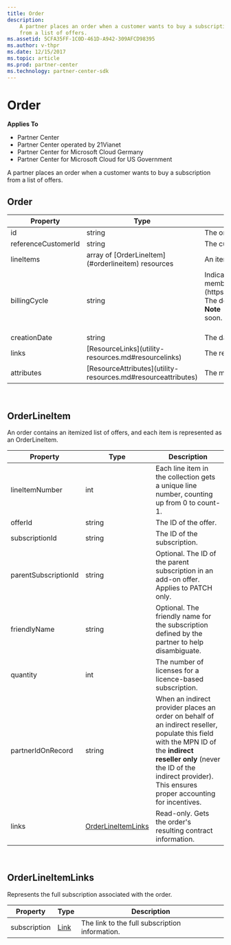 ```yaml
---
title: Order
description: 
    A partner places an order when a customer wants to buy a subscription
    from a list of offers.
ms.assetid: 5CFA35FF-1C0D-461D-A942-309AFCD98395
ms.author: v-thpr
ms.date: 12/15/2017
ms.topic: article
ms.prod: partner-center
ms.technology: partner-center-sdk
---
```


# Order


<span class="sidebar_heading" style="font-weight: bold;">Applies
To</span>

-   Partner Center
-   Partner Center operated by 21Vianet
-   Partner Center for Microsoft Cloud Germany
-   Partner Center for Microsoft Cloud for US Government

A partner places an order when a customer wants to buy a subscription
from a list of offers.

## <span id="order"></span><span id="ORDER"></span>Order


<table>
<colgroup>
<col style="width: 33%" />
<col style="width: 33%" />
<col style="width: 33%" />
</colgroup>
<thead>
<tr class="header">
<th>Property</th>
<th>Type</th>
<th>Description</th>
</tr>
</thead>
<tbody>
<tr class="odd">
<td>id</td>
<td>string</td>
<td>The order identifier.</td>
</tr>
<tr class="even">
<td>referenceCustomerId</td>
<td>string</td>
<td>The customer identifier.</td>
</tr>
<tr class="odd">
<td>lineItems</td>
<td>array of [OrderLineItem](#orderlineitem) resources</td>
<td>An itemized list of the offers the customer is purchasing and the quantity.</td>
</tr>
<tr class="even">
<td>billingCycle</td>
<td>string</td>
<td>Indicates the frequency with which the partner is billed for this order. Supported values are the member names found in [<strong>BillingCycleType</strong>](https://docs.microsoft.com/dotnet/api/microsoft.store.partnercenter.models.offers.billingcycletype). The default is &quot;Monthly&quot; at order creation. This field is applied upon successful creation of the order.
<div class="alert">
<strong>Note</strong>  The annual billing feature is not yet generally available. Support for annual billing is coming soon.
</div>
<div>
 
</div></td>
</tr>
<tr class="odd">
<td>creationDate</td>
<td>string</td>
<td>The date the order was created, in date-time format.</td>
</tr>
<tr class="even">
<td>links</td>
<td>[ResourceLinks](utility-resources.md#resourcelinks)</td>
<td>The resource links corresponding to the Order.</td>
</tr>
<tr class="odd">
<td>attributes</td>
<td>[ResourceAttributes](utility-resources.md#resourceattributes)</td>
<td>The metadata attributes corresponding to the Order.</td>
</tr>
</tbody>
</table>

 

## <span id="orderLineItem"></span><span id="orderlineitem"></span><span id="ORDERLINEITEM"></span>OrderLineItem


An order contains an itemized list of offers, and each item is
represented as an OrderLineItem.

| Property             | Type                                      | Description                                                                                                                                                                                                                                |
|----------------------|-------------------------------------------|--------------------------------------------------------------------------------------------------------------------------------------------------------------------------------------------------------------------------------------------|
| lineItemNumber       | int                                       | Each line item in the collection gets a unique line number, counting up from 0 to count-1.                                                                                                                                                 |
| offerId              | string                                    | The ID of the offer.                                                                                                                                                                                                                       |
| subscriptionId       | string                                    | The ID of the subscription.                                                                                                                                                                                                                |
| parentSubscriptionId | string                                    | Optional. The ID of the parent subscription in an add-on offer. Applies to PATCH only.                                                                                                                                                     |
| friendlyName         | string                                    | Optional. The friendly name for the subscription defined by the partner to help disambiguate.                                                                                                                                              |
| quantity             | int                                       | The number of licenses for a licence-based subscription.                                                                                                                                                                                   |
| partnerIdOnRecord    | string                                    | When an indirect provider places an order on behalf of an indirect reseller, populate this field with the MPN ID of the **indirect reseller only** (never the ID of the indirect provider). This ensures proper accounting for incentives. |
| links                | [OrderLineItemLinks](#orderlineitemlinks) | Read-only. Gets the order's resulting contract information.                                                                                                                                                                                |

 

## <span id="orderLineItemLinks"></span><span id="orderlineitemlinks"></span><span id="ORDERLINEITEMLINKS"></span>OrderLineItemLinks


Represents the full subscription associated with the order.

| Property     | Type                                         | Description                                    |
|--------------|----------------------------------------------|------------------------------------------------|
| subscription | [Link](utility-resources.md#Link) | The link to the full subscription information. |

 

 

 




